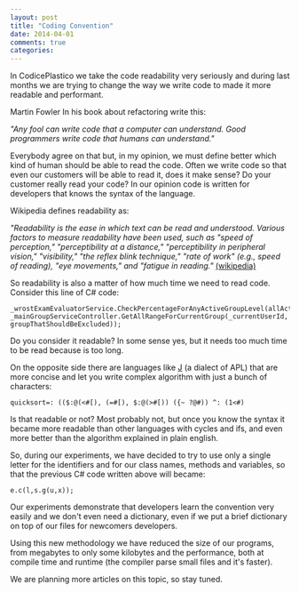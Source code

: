 ```yaml
---
layout: post
title: "Coding Convention"
date: 2014-04-01
comments: true
categories:
---
```


In CodicePlastico we take the code readability very seriously and during last months we are trying to change the way we write code to made it more readable and performant.

Martin Fowler In his book about refactoring write this:

_"Any fool can write code that a computer can understand. Good programmers write code that humans can understand."_

Everybody agree on that but, in my opinion, we must define better which kind of human should be able to read the code. Often we write code so that even our customers will be able to read it, does it make sense? Do your customer really read your code? In our opinion code is written for developers that knows the syntax of the language.

Wikipedia defines readability as:

_"Readability is the ease in which text can be read and understood. Various factors to measure readability have been used, such as "speed of perception," "perceptibility at a distance," "perceptibility in peripheral vision," "visibility," "the reflex blink technique," "rate of work" (e.g., speed of reading), "eye movements," and "fatigue in reading."_ [(wikipedia)](http://en.wikipedia.org/wiki/Readability)

So readability is also a matter of how much time we need to read code. Consider this line of C# code:

```
_wrostExamEvaluatorService.CheckPercentageForAnyActiveGroupLevel(allActiveExamList, _mainGroupServiceController.GetAllRangeForCurrentGroup(_currentUserId, groupThatShouldBeExcluded));
```

Do you consider it readable? In some sense yes, but it needs too much time to be read because is too long.

On the opposite side there are languages like [J](http://en.wikipedia.org/wiki/J_(programming_language)) (a dialect of APL) that are more concise and let you write complex algorithm with just a bunch of characters:

```
quicksort=: (($:@(<#[), (=#[), $:@(>#[)) ({~ ?@#)) ^: (1<#)
```

Is that readable or not?
Most probably not, but once you know the syntax it became more readable than other languages with cycles and ifs, and even more better than the algorithm explained in plain english.

So, during our experiments, we have decided to try to use only a single letter for the identifiers and for our class names, methods and variables, so that the previous C# code written above will became:

```
e.c(l,s.g(u,x));
```

Our experiments demonstrate that developers learn the convention very easily and we don't even need a dictionary, even if we put a brief dictionary on top of our files for newcomers developers.

Using this new methodology we have reduced the size of our programs, from megabytes to only some kilobytes and the performance, both at compile time and runtime (the compiler parse small files and it's faster).

We are planning more articles on this topic, so stay tuned.
